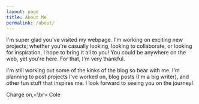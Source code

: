 ```yaml
---
layout: page
title: About Me
permalink: /about/
---
```


I'm super glad you've visited my webpage. I'm working on exciting new projects; whether you're casually looking, looking to collaborate, or looking for inspiration, I hope to bring it all to you! You could be anywhere on the web, yet you're here. For that, I'm very thankful.

I'm still working out some of the kinks of the blog so bear with me. I'm planning to post projects I've worked on, blog posts (I'm a big writer), and other fun stuff that inspires me. I look forward to seeing you on the journey!

Charge on,<\br>
Cole
